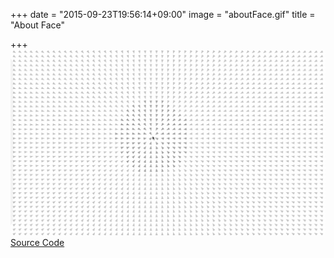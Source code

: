 +++
date = "2015-09-23T19:56:14+09:00"
image = "aboutFace.gif"
title = "About Face"

+++
![](../../../images/aboutFace.gif)  
[Source Code](https://github.com/nomi1126/processing_work/tree/master/2015_09_23_atan/atan)

